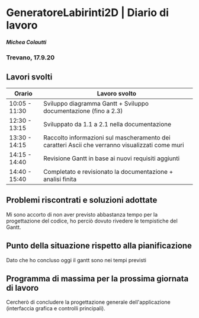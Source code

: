 # GeneratoreLabirinti2D | Diario di lavoro
##### Michea Colautti
### Trevano, 17.9.20
## Lavori svolti


|Orario        |Lavoro svolto                                                  |
|--------------|---------------------------------------------------------------|
|10:05 - 11:30 |Sviluppo diagramma Gantt + Sviluppo documentazione (fino a 2.3)| 
|12:30 - 13:15 |Sviluppato da 1.1 a 2.1 nella documentazione                   |
|13:30 - 14:15 |Raccolto informazioni sul mascheramento dei caratteri Ascii che verranno visualizzati come muri|
|14:15 - 14:40 |Revisione Gantt in base ai nuovi requisiti aggiunti            |
|14:40 - 15:40 |Completato e revisionato la documentazione + analisi finita           |


##  Problemi riscontrati e soluzioni adottate
Mi sono accorto di non aver previsto abbastanza tempo per la progettazione del codice, ho perciò dovuto rivedere le tempistiche del Gantt.

##  Punto della situazione rispetto alla pianificazione
Dato che ho concluso oggi il gantt sono nei tempi previsti

## Programma di massima per la prossima giornata di lavoro

Cercherò di concludere la progettazione generale dell'applicazione (interfaccia grafica e controlli principali).
